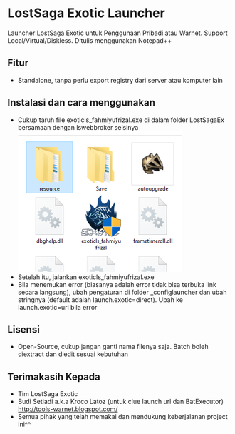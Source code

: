 # LostSaga Exotic Launcher

Launcher LostSaga Exotic untuk Penggunaan Pribadi atau Warnet. Support Local/Virtual/Diskless. 
Ditulis menggunakan Notepad++

## Fitur

- Standalone, tanpa perlu export registry dari server atau komputer lain

## Instalasi dan cara menggunakan

- Cukup taruh file exoticls_fahmiyufrizal.exe di dalam folder LostSagaEx bersamaan dengan lswebbroker seisinya
[![Screenshot-205.png](https://github.com/fahmiyufrizal/exoticlauncher-warnet/raw/main/Screenshot%20(205).png)]( )
- Setelah itu, jalankan exoticls_fahmiyufrizal.exe
- Bila menemukan error (biasanya adalah error tidak bisa terbuka link secara langsung), ubah pengaturan di folder _configlauncher dan ubah stringnya (default adalah launch.exotic=direct). Ubah ke launch.exotic=url bila error

## Lisensi

- Open-Source, cukup jangan ganti nama filenya saja. Batch boleh diextract dan diedit sesuai kebutuhan

## Terimakasih Kepada

- Tim LostSaga Exotic
- Budi Setiadi a.k.a Kroco Latoz (untuk clue launch url dan BatExecutor)
http://tools-warnet.blogspot.com/
- Semua pihak yang telah memakai dan mendukung keberjalanan project ini^^
